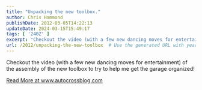 ```yaml
---
title: "Unpacking the new toolbox."
author: Chris Hammond
publishDate: 2012-03-05T14:22:13
updateDate: 2024-03-15T15:49:17
tags: [ '240Z' ]
excerpt: "Checkout the video (with a few new dancing moves for entertainment) of the assembly of the new toolbox to try to help me get the garage organized! "
url: /2012/unpacking-the-new-toolbox  # Use the generated URL with year
---
```

<p>Checkout the video (with a few new dancing moves for entertainment) of the assembly of the new toolbox to try to help me get the garage organized!</p>  <a href="https://www.autocrossblog.com/unpacking-the-new-toolbox">Read More at www.autocrossblog.com</a>
